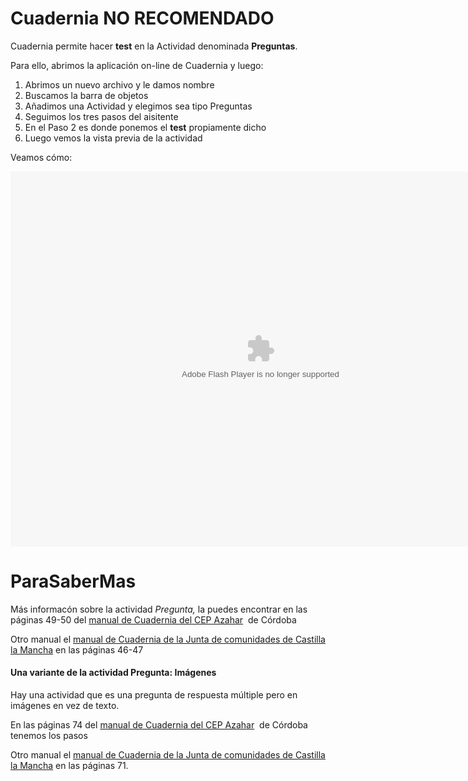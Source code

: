 
# Cuadernia NO RECOMENDADO

Cuadernia permite hacer **test** en la Actividad denominada **Preguntas**.

Para ello, abrimos la aplicación on-line de Cuadernia y luego:

1. Abrimos un nuevo archivo y le damos nombre
1. Buscamos la barra de objetos
1. Añadimos una Actividad y elegimos sea tipo Preguntas
1. Seguimos los tres pasos del aisitente
1. En el Paso 2 es donde ponemos el **test** propiamente dicho
1. Luego vemos la vista previa de la actividad

Veamos cómo:

<object data="http://aularagon.catedu.es/materialesaularagon2013/herramelabor/tm3/TEST_Cuadernia.swf" height="600" style="display: block; margin-left: auto; margin-right: auto;" type="application/x-shockwave-flash" width="800"><param name="src" value="http://aularagon.catedu.es/materialesaularagon2013/herramelabor/tm3/TEST_Cuadernia.swf"/></object>

# ParaSaberMas

Más informacón sobre la actividad *Pregunta,* la puedes encontrar en las páginas 49-50 del [manual de Cuadernia del CEP Azahar](http://www.cepazahar.org/recursos/mod/resource/view.php?id=4159)  de Córdoba

Otro manual el [manual de Cuadernia de la Junta de comunidades de Castilla la Mancha](http://repositorio.educa.jccm.es/portal/Cuadernia/manual_cuadernia_v3.pdf) en las páginas 46-47

#### Una variante de la actividad Pregunta: Imágenes

Hay una actividad que es una pregunta de respuesta múltiple pero en imágenes en vez de texto.

En las páginas 74 del [manual de Cuadernia del CEP Azahar](http://www.cepazahar.org/recursos/mod/resource/view.php?id=4159)  de Córdoba tenemos los pasos

Otro manual el [manual de Cuadernia de la Junta de comunidades de Castilla la Mancha](http://repositorio.educa.jccm.es/portal/Cuadernia/manual_cuadernia_v3.pdf) en las páginas 71.

